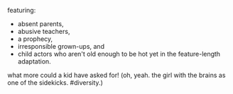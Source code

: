 <!--
title: firstname lastname and the figment of author's imagination
slug: book/one
order: 1
tags: young adult, fantasy, fiction
-->

featuring:
- absent parents,
- abusive teachers,
- a prophecy,
- irresponsible grown-ups, and 
- child actors who aren't old enough to be hot yet in the feature-length adaptation.

what more could a kid have asked for! (oh, yeah. the girl with the brains as one of the sidekicks. #diversity.)
